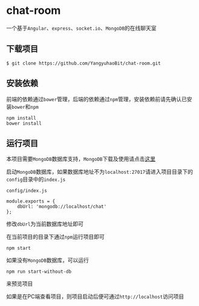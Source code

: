 # chat-room
一个基于`Angular`、`express`、`socket.io`、`MongoDB`的在线聊天室

## 下载项目
```
$ git clone https://github.com/YangyuhaoBit/chat-room.git
```
## 安装依赖
前端的依赖通过`bower`管理，后端的依赖通过`npm`管理，安装依赖前请先确认已安装`bower`和`npm`
```
npm install
bower install
```
## 运行项目
本项目需要`MongoDB`数据库支持，`MongoDB`下载及使用请点击[这里](https://www.mongodb.org/)

启动`MongoDB`数据库，如果数据库地址不为`localhost:27017`请进入项目目录下的`config`目录中的`index.js`

`config/index.js`
```
module.exports = {
    dbUrl: 'mongodb://localhost/chat'
};
```
修改`dbUrl`为当前数据库地址即可

在当前项目的目录下通过`npm`运行项目即可
```
npm start
```

如果没有`MongoDB`数据库，可以运行
```
npm run start-without-db
```
来预览项目

如果是在PC端查看项目，则项目启动后便可通过`http://localhost`访问项目

